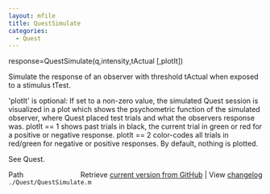 ```yaml
---
layout: mfile
title: QuestSimulate
categories:
  - Quest
---
```


response=QuestSimulate\(q,intensity,tActual \[,plotIt\]\)

Simulate the response of an observer with threshold tActual when exposed
to a stimulus tTest.

'plotIt' is optional: If set to a non\-zero value, the simulated Quest
session is visualized in a plot which shows the psychometric function of
the simulated observer, where Quest placed test trials and what the
observers response was. plotIt == 1 shows past trials in black, the
current trial in green or red for a positive or negative response. plotIt
== 2 color\-codes all trials in red/green for negative or positive
responses. By default, nothing is plotted.

See Quest.


<div class="code_header" style="text-align:right;">
  <span style="float:left;">Path&nbsp;&nbsp;</span> <span class="counter">Retrieve <a href=
  "https://raw.github.com/Psychtoolbox-3/Psychtoolbox-3/beta/./Quest/QuestSimulate.m">current version from GitHub</a> | View <a href=
  "https://github.com/Psychtoolbox-3/Psychtoolbox-3/commits/beta/./Quest/QuestSimulate.m">changelog</a></span>
</div>
<div class="code">
  <code>./Quest/QuestSimulate.m</code>
</div>
